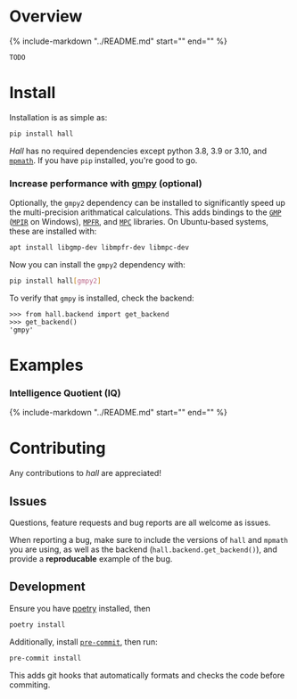 # Overview

{%
   include-markdown "../README.md"
   start="<!--badges-start-->"
   end="<!--badges-end-->"
%}

`TODO`

# Install

Installation is as simple as:

```bash
pip install hall
```

*Hall* has no required dependencies except python 3.8, 3.9 or 3.10, and
[`mpmath`](https://mpmath.org/doc/current/setup.html#download-and-installation).
If you have `pip` installed, you're good to go.

### Increase performance with [gmpy](https://github.com/aleaxit/gmpy) (optional)

Optionally, the `gmpy2` dependency can be installed to significantly speed up
the multi-precision arithmatical calculations. This adds bindings to the
[`GMP`](http://gmplib.org/) ([`MPIR`](http://www.mpir.org/) on Windows),
[`MPFR`](http://www.mpfr.org/), and [`MPC`](http://mpc.multiprecision.org/)
libraries. On Ubuntu-based systems, these are installed with:

```bash
apt install libgmp-dev libmpfr-dev libmpc-dev
```

Now you can install the `gmpy2` dependency with:

```bash
pip install hall[gmpy2]
```

To verify that `gmpy` is installed, check the backend:

```pycon
>>> from hall.backend import get_backend
>>> get_backend()
'gmpy'
```


# Examples

### Intelligence Quotient (IQ)

{%
   include-markdown "../README.md"
   start="<!--example-iq-start-->"
   end="<!--example-iq-end-->"
%}


# Contributing

Any contributions to *hall* are appreciated!

## Issues

Questions, feature requests and bug reports are all welcome as issues.

When reporting a bug, make sure to include the versions of `hall` and `mpmath`
you are using, as well as the backend (`hall.backend.get_backend()`), and
provide a **reproducable** example of the bug.

## Development

Ensure you have [poetry](https://python-poetry.org/docs/#installation) installed, then

```bash
poetry install
```

Additionally, install [`pre-commit`](https://pre-commit.com/#install), then run:

```bash
pre-commit install
```

This adds git hooks that automatically formats and checks the code before commiting.
